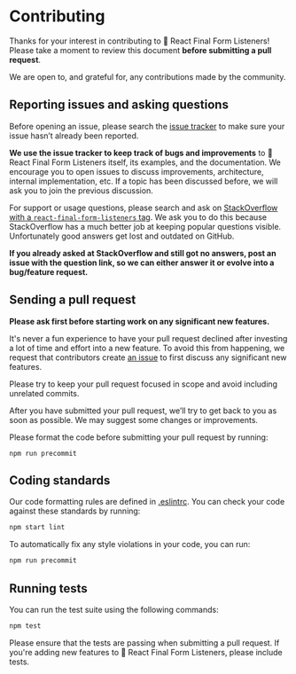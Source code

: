 # Contributing

Thanks for your interest in contributing to 🏁 React Final Form Listeners! Please
take a moment to review this document **before submitting a pull request**.

We are open to, and grateful for, any contributions made by the community.

## Reporting issues and asking questions

Before opening an issue, please search the
[issue tracker](https://github.com/final-form/react-final-form-listeners/issues) to
make sure your issue hasn’t already been reported.

**We use the issue tracker to keep track of bugs and improvements** to 🏁 React
Final Form Listeners itself, its examples, and the documentation. We encourage you
to open issues to discuss improvements, architecture, internal implementation,
etc. If a topic has been discussed before, we will ask you to join the previous
discussion.

For support or usage questions, please search and ask on
[StackOverflow with a `react-final-form-listeners` tag](https://stackoverflow.com/questions/tagged/react-final-form-listeners).
We ask you to do this because StackOverflow has a much better job at keeping
popular questions visible. Unfortunately good answers get lost and outdated on
GitHub.

**If you already asked at StackOverflow and still got no answers, post an issue
with the question link, so we can either answer it or evolve into a bug/feature
request.**

## Sending a pull request

**Please ask first before starting work on any significant new features.**

It's never a fun experience to have your pull request declined after investing a
lot of time and effort into a new feature. To avoid this from happening, we
request that contributors create
[an issue](https://github.com/final-form/react-final-form-listeners/issues) to
first discuss any significant new features.

Please try to keep your pull request focused in scope and avoid including
unrelated commits.

After you have submitted your pull request, we’ll try to get back to you as soon
as possible. We may suggest some changes or improvements.

Please format the code before submitting your pull request by running:

```
npm run precommit
```

## Coding standards

Our code formatting rules are defined in
[.eslintrc](https://github.com/final-form/react-final-form-listeners/blob/master/.eslintrc).
You can check your code against these standards by running:

```sh
npm start lint
```

To automatically fix any style violations in your code, you can run:

```sh
npm run precommit
```

## Running tests

You can run the test suite using the following commands:

```sh
npm test
```

Please ensure that the tests are passing when submitting a pull request. If
you're adding new features to 🏁 React Final Form Listeners, please include tests.
